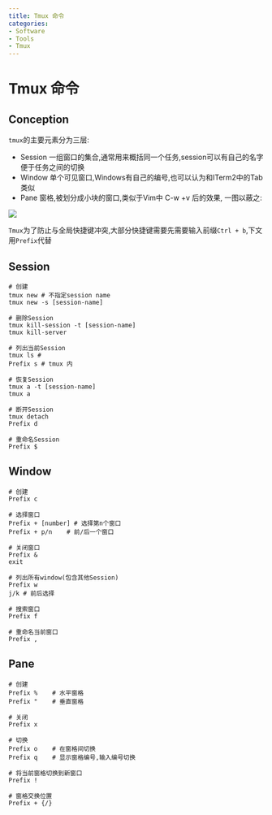 ```yaml
---
title: Tmux 命令
categories:
- Software
- Tools
- Tmux
---
```

# Tmux 命令

## Conception

`tmux`的主要元素分为三层:

- Session 一组窗口的集合,通常用来概括同一个任务,session可以有自己的名字便于任务之间的切换
- Window 单个可见窗口,Windows有自己的编号,也可以认为和ITerm2中的Tab类似
- Pane 窗格,被划分成小块的窗口,类似于Vim中 C-w +v 后的效果, 一图以蔽之:

![](https://cdn.jsdelivr.net/gh/LuShan123888/Files@master/Pictures/2021-02-17-W2b3u7VLDv1UCsl.jpg)

`Tmux`为了防止与全局快捷键冲突,大部分快捷键需要先需要输入前缀`Ctrl + b`,下文用`Prefix`代替

## Session

```shell
# 创建
tmux new # 不指定session name
tmux new -s [session-name]

# 删除Session
tmux kill-session -t [session-name]
tmux kill-server

# 列出当前Session
tmux ls #
Prefix s # tmux 内

# 恢复Session
tmux a -t [session-name]
tmux a

# 断开Session
tmux detach
Prefix d

# 重命名Session
Prefix $
```

## Window

```shell
# 创建
Prefix c

# 选择窗口
Prefix + [number] # 选择第n个窗口
Prefix + p/n	# 前/后一个窗口

# 关闭窗口
Prefix &
exit

# 列出所有window(包含其他Session)
Prefix w
j/k # 前后选择

# 搜索窗口
Prefix f

# 重命名当前窗口
Prefix ,
```

## Pane

```shell
# 创建
Prefix %	# 水平窗格
Prefix "    # 垂直窗格

# 关闭
Prefix x

# 切换
Prefix o    # 在窗格间切换
Prefix q	# 显示窗格编号,输入编号切换

# 将当前窗格切换到新窗口
Prefix !

# 窗格交换位置
Prefix + {/}
```

